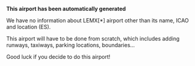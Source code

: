 **This airport has been automatically generated**

We have no information about LEMX[*] airport other than its name, ICAO and location (ES).

This airport will have to be done from scratch, which includes adding runways, taxiways, parking locations, boundaries...

Good luck if you decide to do this airport!